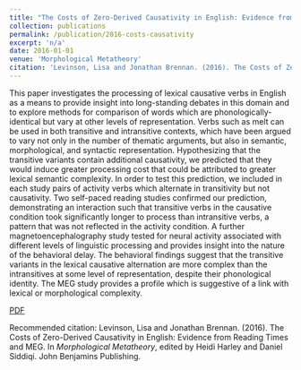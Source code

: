 ```yaml
---
title: "The Costs of Zero-Derived Causativity in English: Evidence from Reading Times and MEG"
collection: publications
permalink: /publication/2016-costs-causativity
excerpt: 'n/a'
date: 2016-01-01
venue: 'Morphological Metatheory'
citation: 'Levinson, Lisa and Jonathan Brennan. (2016). The Costs of Zero-Derived Causativity in English: Evidence from Reading Times and MEG. In <i>Morphological Metatheory</i>, edited by Heidi Harley and Daniel Siddiqi. John Benjamins Publishing.'
---
```

This paper investigates the processing of lexical causative verbs in English as a means to provide insight into long-standing debates in this domain and to explore methods for comparison of words which are phonologically-identical but vary at other levels of representation. Verbs such as melt can be used in both transitive and intransitive contexts, which have been argued to vary not only in the number of thematic arguments, but also in semantic, morphological, and syntactic representation. Hypothesizing that the transitive variants contain additional causativity, we predicted that they would induce greater processing cost that could be attributed to greater lexical semantic complexity. In order to test this prediction, we included in each study pairs of activity verbs which alternate in transitivity but not causativity. Two self-paced reading studies confirmed our prediction, demonstrating an interaction such that transitive verbs in the causative condition took significantly longer to process than intransitive verbs, a pattern that was not reflected in the activity condition. A further magnetoencephalography study tested for neural activity associated with different levels of linguistic processing and provides insight into the nature of the behavioral delay. The behavioral findings suggest that the transitive variants in the lexical causative alternation are more complex than the intransitives at some level of representation, despite their phonological identity. The MEG study provides a profile which is suggestive of a link with lexical or morphological complexity.

[PDF](http://academicpages.github.io/files/paper1.pdf)

Recommended citation: Levinson, Lisa and Jonathan Brennan. (2016). The Costs of Zero-Derived Causativity in English: Evidence from Reading Times and MEG. In <i>Morphological Metatheory</i>, edited by Heidi Harley and Daniel Siddiqi. John Benjamins Publishing.
